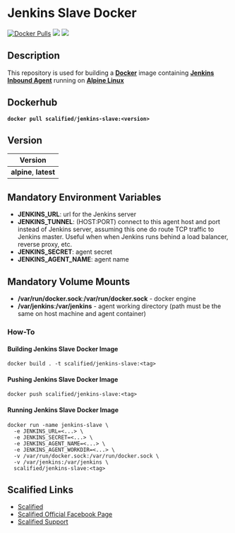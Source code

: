 # Jenkins Slave Docker

[![Docker Pulls](https://img.shields.io/docker/pulls/scalified/jenkins-slave.svg)](https://hub.docker.com/r/scalified/jenkins-slave)
[![](https://images.microbadger.com/badges/image/scalified/jenkins-slave.svg)](https://microbadger.com/images/scalified/jenkins-slave)
[![](https://images.microbadger.com/badges/version/scalified/jenkins-slave.svg)](https://microbadger.com/images/scalified/jenkins-slave)

## Description

This repository is used for building a [**Docker**](https://www.docker.com) image containing [**Jenkins Inbound Agent**](https://hub.docker.com/r/jenkins/inbound-agent) running on [**Alpine Linux**](https://alpinelinux.org/)

## Dockerhub

**`docker pull scalified/jenkins-slave:<version>`**

## Version

| Version                |
|------------------------|
| **alpine**, **latest** |

## Mandatory Environment Variables

* **JENKINS_URL**: url for the Jenkins server
* **JENKINS_TUNNEL**: (HOST:PORT) connect to this agent host and port instead of Jenkins server, assuming this one do route TCP traffic to Jenkins master. Useful when when Jenkins runs behind a load balancer, reverse proxy, etc.
* **JENKINS_SECRET**: agent secret
* **JENKINS_AGENT_NAME**: agent name

## Mandatory Volume Mounts

* **/var/run/docker.sock**:**/var/run/docker.sock** - docker engine
* **/var/jenkins**:**/var/jenkins** - agent working directory (path must be the same on host machine and agent container)

### How-To

#### Building Jenkins Slave Docker Image

`docker build . -t scalified/jenkins-slave:<tag>`

#### Pushing Jenkins Slave Docker Image

`docker push scalified/jenkins-slave:<tag>`

#### Running Jenkins Slave Docker Image

```
docker run -name jenkins-slave \
  -e JENKINS_URL=<...> \
  -e JENKINS_SECRET=<...> \
  -e JENKINS_AGENT_NAME=<...> \
  -e JENKINS_AGENT_WORKDIR=<...> \
  -v /var/run/docker.sock:/var/run/docker.sock \
  -v /var/jenkins:/var/jenkins \
  scalified/jenkins-slave:<tag>
```

## Scalified Links

* [Scalified](http://www.scalified.com)
* [Scalified Official Facebook Page](https://www.facebook.com/scalified)
* <a href="mailto:info@scalified.com?subject=[Scalified Jenkins Slave Docker Image]: Proposals And Suggestions">Scalified Support</a>


